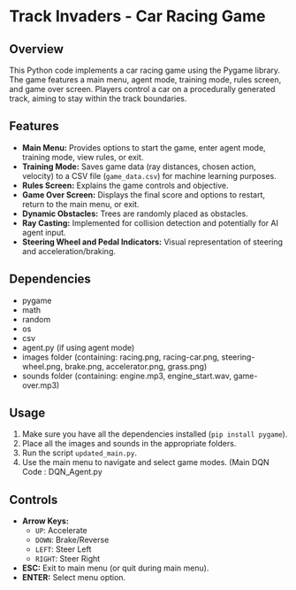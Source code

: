 # Track Invaders - Car Racing Game

## Overview

This Python code implements a car racing game using the Pygame library. The game features a main menu, agent mode, training mode, rules screen, and game over screen. Players control a car on a procedurally generated track, aiming to stay within the track boundaries.

## Features

* **Main Menu:** Provides options to start the game, enter agent mode, training mode, view rules, or exit.
* **Training Mode:** Saves game data (ray distances, chosen action, velocity) to a CSV file (`game_data.csv`) for machine learning purposes.
* **Rules Screen:** Explains the game controls and objective.
* **Game Over Screen:** Displays the final score and options to restart, return to the main menu, or exit.
* **Dynamic Obstacles:** Trees are randomly placed as obstacles.
* **Ray Casting:** Implemented for collision detection and potentially for AI agent input.
* **Steering Wheel and Pedal Indicators:** Visual representation of steering and acceleration/braking.

## Dependencies

* pygame
* math
* random
* os
* csv
* agent.py (if using agent mode)
* images folder (containing: racing.png, racing-car.png, steering-wheel.png, brake.png, accelerator.png, grass.png)
* sounds folder (containing: engine.mp3, engine_start.wav, game-over.mp3)

## Usage

1. Make sure you have all the dependencies installed (`pip install pygame`).
2. Place all the images and sounds in the appropriate folders.
3. Run the script `updated_main.py`.
4. Use the main menu to navigate and select game modes.
   (Main DQN Code : DQN_Agent.py

## Controls

* **Arrow Keys:**
  * `UP`: Accelerate
  * `DOWN`: Brake/Reverse
  * `LEFT`: Steer Left
  * `RIGHT`: Steer Right
* **ESC:** Exit to main menu (or quit during main menu).
* **ENTER:** Select menu option.
